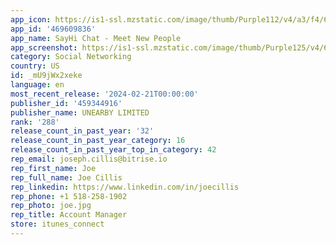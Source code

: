 ```yaml
---
app_icon: https://is1-ssl.mzstatic.com/image/thumb/Purple112/v4/a3/f4/6e/a3f46e3b-c67a-e44e-5288-0ccdd5c88036/AppIcon-0-0-1x_U007emarketing-0-7-0-0-85-220.jpeg/1024x1024bb.png
app_id: '469609836'
app_name: SayHi Chat - Meet New People
app_screenshot: https://is1-ssl.mzstatic.com/image/thumb/Purple125/v4/64/97/ec/6497eca2-c970-de0b-e0a7-0db8db75ed7b/mzl.dpxrcegk.jpg/1242x2688bb.png
category: Social Networking
country: US
id: _mU9jWx2xeke
language: en
most_recent_release: '2024-02-21T00:00:00'
publisher_id: '459344916'
publisher_name: UNEARBY LIMITED
rank: '288'
release_count_in_past_year: '32'
release_count_in_past_year_category: 16
release_count_in_past_year_top_in_category: 42
rep_email: joseph.cillis@bitrise.io
rep_first_name: Joe
rep_full_name: Joe Cillis
rep_linkedin: https://www.linkedin.com/in/joecillis
rep_phone: +1 518-258-1902
rep_photo: joe.jpg
rep_title: Account Manager
store: itunes_connect
---
```

